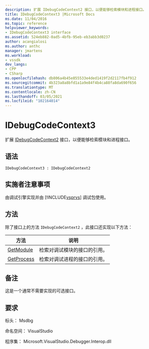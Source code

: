 ```yaml
---
description: 扩展 IDebugCodeContext2 接口，以便能够检索模块和进程接口。
title: IDebugCodeContext3 |Microsoft Docs
ms.date: 11/04/2016
ms.topic: reference
helpviewer_keywords:
- IDebugCodeContext3 interface
ms.assetid: 524eb882-0ad5-4bfb-95eb-eb3abb3d0237
author: acangialosi
ms.author: anthc
manager: jmartens
ms.workload:
- vssdk
dev_langs:
- CPP
- CSharp
ms.openlocfilehash: db806a4b45e855533e4ded1419f2d2117fb4f912
ms.sourcegitcommit: 4b323a8a8bfd1a1a9e84f4b4ca88fa8da690f656
ms.translationtype: MT
ms.contentlocale: zh-CN
ms.lasthandoff: 03/05/2021
ms.locfileid: "102164014"
---
```

# <a name="idebugcodecontext3"></a>IDebugCodeContext3
扩展 [IDebugCodeContext2](../../../extensibility/debugger/reference/idebugcodecontext2.md) 接口，以便能够检索模块和进程接口。

## <a name="syntax"></a>语法

```
IDebugCodeContext3 : IDebugCodeContext2
```

## <a name="notes-for-implementers"></a>实施者注意事项
 由调试引擎实现并由 [!INCLUDE[vsprvs](../../../code-quality/includes/vsprvs_md.md)] 调试包使用。

## <a name="methods"></a>方法
 除了接口上的方法 `IDebugCodeContext2` ，此接口还实现以下方法：

|方法|说明|
|------------|-----------------|
|[GetModule](../../../extensibility/debugger/reference/idebugcodecontext3-getmodule.md)|检索对调试模块的接口的引用。|
|[GetProcess](../../../extensibility/debugger/reference/idebugcodecontext3-getprocess.md)|检索对调试进程的接口的引用。|

## <a name="remarks"></a>备注
 这是一个通常不需要实现的可选接口。

## <a name="requirements"></a>要求
 标头： Msdbg

 命名空间： VisualStudio

 程序集： Microsoft.VisualStudio.Debugger.Interop.dll
